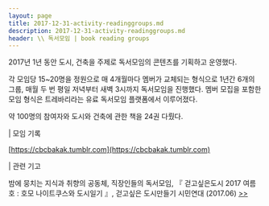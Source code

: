 ```yaml
---
layout: page
title: 2017-12-31-activity-readinggroups.md
description: 2017-12-31-activity-readinggroups.md
header: \\ 독서모임 | book reading groups
---
```


2017년 1년 동안 도시, 건축을 주제로 독서모임의 콘텐츠를 기획하고 운영했다.


각 모임당 15~20명을 정원으로 매 4개월마다 멤버가 교체되는 형식으로 1년간 6개의 그룹, 매월 두 번 평일 저녁부터 새벽 3시까지 독서모임을 진행했다. 멤버 모집을 포함한 모임 형식은 트레바리라는 유료 독서모임 플랫폼에서 이루어졌다. 


약 100명의 참여자와 도시와 건축에 관한 책을 24권 다뤘다. 



\| 모임 기록 

[https://cbcbakak.tumblr.com](https://cbcbakak.tumblr.com)


\| 관련 기고 

밤에 뭉치는 지식과 취향의 공동체, 직장인들의 독서모임,
 『 걷고싶은도시 2017 여름호 : 호모 나이트쿠스와 도시일기 』, 걷고싶은 도시만들기 시민연대 (2017.06) [>>](
http://www.dosi.or.kr/%ea%b1%b7%ea%b3%a0%ec%8b%b6%ec%9d%80%eb%8f%84%ec%8b%9c-2017-%ec%97%ac%eb%a6%84%ed%98%b8/)
